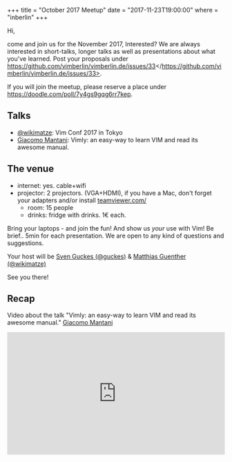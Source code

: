+++
title = "October 2017 Meetup"
date = "2017-11-23T19:00:00"
where = "inberlin"
+++

Hi,

come and join us for the November 2017,
Interested? We are always interested in short-talks, longer talks as well as presentations about what you've learned.
Post your proposals under
<https://github.com/vimberlin/vimberlin.de/issues/33></https://github.com/vimberlin/vimberlin.de/issues/33>.

If you will join the meetup, please reserve a place under
<https://doodle.com/poll/7y4gs9gqg6rr7kep>.


## Talks

- [@wikimatze](https://twitter.com/wikimatze "@wikimatze"): Vim Conf 2017 in Tokyo
- [Giacomo Mantani](https://github.com/jak3 "Giacomo Mantani"): Vimly: an easy-way to learn VIM and read its awesome manual.


## The venue

- internet: yes. cable+wifi
- projector: 2 projectors. (VGA+HDMI), if you have a Mac, don't forget your adapters and/or install
  [teamviewer.com/](http://www.teamviewer.com/de/)
  - room: 15 people
  - drinks: fridge with drinks. 1€ each.


Bring your laptops - and join the fun! And show us *your* use with Vim! Be brief.. 5min for each presentation. We are
open to any kind of questions and suggestions.


Your host will be [Sven Guckes (@guckes)](http://www.guckes.net "Sven Guckes") & [Matthias Guenther
(@wikimatze)](https://wikimatze.de/ "Matthias Guenther (@wikimatze)")


See you there!


<a id="recap"></a>
## Recap

Video about the talk "Vimly: an easy-way to learn VIM and read its awesome manual." [Giacomo Mantani](https://github.com/jak3 "Giacomo Mantani")

<div style="position:relative;height:0;padding-bottom:56.25%"><iframe
src="https://www.youtube.com/embed/-MVFo48EUu0?ecver=2" width="640" height="360" frameborder="0" gesture="media"
style="position:absolute;width:100%;height:100%;left:0" allowfullscreen></iframe></div></iframe></div>
